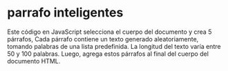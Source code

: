 # parrafo inteligentes 

Este código en JavaScript selecciona el cuerpo del documento y crea 5 párrafos, Cada párrafo contiene un texto generado aleatoriamente, tomando palabras de una lista predefinida. La longitud del texto varía entre 50 y 100 palabras. Luego, agrega estos párrafos al final del cuerpo del documento HTML.